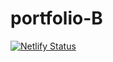 # portfolio-B

[![Netlify Status](https://api.netlify.com/api/v1/badges/15fa261b-861e-4166-8552-74eb8a095945/deploy-status)](https://app.netlify.com/sites/portfolio-bia-testeee/deploys)